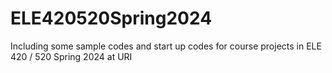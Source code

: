 # ELE420520Spring2024
Including some sample codes and start up codes for course projects in ELE 420 / 520 Spring 2024 at URI
